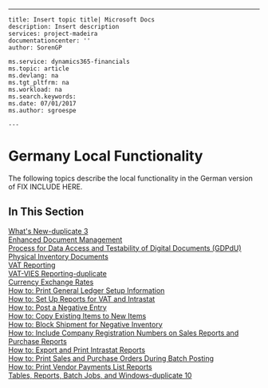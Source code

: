 ---
    title: Insert topic title| Microsoft Docs
    description: Insert description
    services: project-madeira
    documentationcenter: ''
    author: SorenGP

    ms.service: dynamics365-financials
    ms.topic: article
    ms.devlang: na
    ms.tgt_pltfrm: na
    ms.workload: na
    ms.search.keywords:
    ms.date: 07/01/2017
    ms.author: sgroespe

    ---
# Germany Local Functionality
The following topics describe the local functionality in the German version of FIX INCLUDE HERE<!--[!INCLUDE[navnow](../../ApplicationDesign/includes/navnow_md.md)] -->.  
  
## In This Section  
 [What's New-duplicate 3](../../LocalFunctionalityForMicrosoftDynamicsNav2016/Germany/what-s-new-duplicate-3.md)  
  [Enhanced Document Management](../../LocalFunctionalityForMicrosoftDynamicsNav2016/Austria/enhanced-document-management.md)  
  [Process for Data Access and Testability of Digital Documents \(GDPdU\)](../../LocalFunctionalityForMicrosoftDynamicsNav2016/Germany/process-for-data-access-and-testability-of-digital-documents-gdpdu-.md)  
  [Physical Inventory Documents](../../LocalFunctionalityForMicrosoftDynamicsNav2016/Germany/physical-inventory-documents.md)  
  [VAT Reporting](../../LocalFunctionalityForMicrosoftDynamicsNav2016/Austria/vat-reporting.md)  
  [VAT-VIES Reporting-duplicate](../../LocalFunctionalityForMicrosoftDynamicsNav2016/Austria/vat-vies-reporting-duplicate.md)  
  [Currency Exchange Rates](../../LocalFunctionalityForMicrosoftDynamicsNav2016/Germany/currency-exchange-rates.md)  
  [How to: Print General Ledger Setup Information](../../LocalFunctionalityForMicrosoftDynamicsNav2016/Austria/how-to-print-general-ledger-setup-information.md)  
  [How to: Set Up Reports for VAT and Intrastat](../../LocalFunctionalityForMicrosoftDynamicsNav2016/Germany/how-to-set-up-reports-for-vat-and-intrastat.md)  
  [How to: Post a Negative Entry](../../LocalFunctionalityForMicrosoftDynamicsNav2016/Germany/how-to-post-a-negative-entry.md)  
  [How to: Copy Existing Items to New Items](../../LocalFunctionalityForMicrosoftDynamicsNav2016/Austria/how-to-copy-existing-items-to-new-items.md)  
  [How to: Block Shipment for Negative Inventory](../../LocalFunctionalityForMicrosoftDynamicsNav2016/Austria/how-to-block-shipment-for-negative-inventory.md)  
  [How to: Include Company Registration Numbers on Sales Reports and Purchase Reports](../../LocalFunctionalityForMicrosoftDynamicsNav2016/Germany/how-to-include-company-registration-numbers-on-sales-reports-and-purchase-reports.md)  
  [How to: Export and Print Intrastat Reports](../../LocalFunctionalityForMicrosoftDynamicsNav2016/Germany/how-to-export-and-print-intrastat-reports.md)  
  [How to: Print Sales and Purchase Orders During Batch Posting](../../LocalFunctionalityForMicrosoftDynamicsNav2016/Austria/how-to-print-sales-and-purchase-orders-during-batch-posting.md)  
  [How to: Print Vendor Payments List Reports](../../LocalFunctionalityForMicrosoftDynamicsNav2016/Austria/how-to-print-vendor-payments-list-reports.md)  
  [Tables, Reports, Batch Jobs, and Windows-duplicate 10](../../LocalFunctionalityForMicrosoftDynamicsNav2016/Austria/tables-reports-batch-jobs-and-windows-duplicate-10.md)